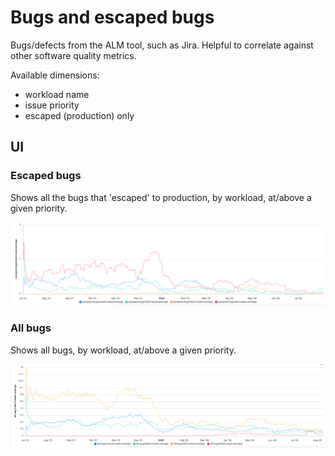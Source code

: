 # Bugs and escaped bugs

Bugs/defects from the ALM tool, such as Jira. Helpful to correlate against other software quality metrics.

Available dimensions:

- workload name
- issue priority
- escaped (production) only

## UI

### Escaped bugs

Shows all the bugs that 'escaped' to production, by workload, at/above a given priority.

![Escaped bugs](img/escaped_bugs.png)

### All bugs

Shows all bugs, by workload, at/above a given priority.

![All bugs](img/all_bugs.png)
